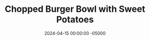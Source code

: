 ---
layout: post
title:  "Chopped Burger Bowl with Sweet Potatoes"
date:   2024-04-15 00:00:00 -05000
categories: 
- Recipes
- Ground Meat
permalink: /recipes/burger-bowl
image: /assets/Food/Ground Meat/Burger Bowl/burger-bowl-cover.jpg
ing: burgerbowl-ing
facts: burgerbowl-facts
section1: Potatoes
start2: Shredded cheddar cheese
section2: Cheese
start3: Ground beef, 93/7
section3: Burger
start4: Romaine lettuce
section4: Salad
start5: 
section5: 
Prep: 30
Rest: 
Cook: 30
Source1: https://www.fitmamarealfood.com/healthy-burger-bowl/#recipe
Source2: https://www.youtube.com/watch?v=-v8IqjVQvjU
whisk: https://s.samsungfood.com/QXVjS
tags: 
- ground meat
- ground beef
- ground turkey
- lettuce
- tomato
- pickles
- bun
- sandwich
- special sauce
- big mac sauce
- salad
- chopped
- sweet potatoes
Description: These bowls are deconstructed burgers, instead making them into a healthy salad, with the buns swapped for roasted sweet potatoes. There's way more food for way less calories, with a lot of volume to this dish. It's full of all your favorite burger flavors, toppings, and my <a href="/recipes/ketchup">Date Sweetened Ketchup</a>. If a classic burger is what you desire, see my <a href="/recipes/burger-patties">Simple Burger Patties</a> and <a href="/recipes/burger-buns">No Yeast Whole Wheat Burger Buns</a>
Instructions: 
- Starting with the potatoes. Wash and cut your sweet potatoes into cubes. You don't need to peel the potatoes. Add to a microwave save bowl, and toss with oil, soy sauce, and baking soda. Cover, and microwave on full power for 3 minutes to soften the potatoes<br><br>

- Remove the potatoes from the microwave, and toss with the seasonings - chili powder, paprika, garlic, onion, black pepper, salt, and cayenne pepper<br><br>

- Add to your air fryer in a single layer, and air fry at 400F for about 6-8 minutes, or until crispy but not burnt. Set aside<br><br>
- <center><img src="/assets/Food/Ground Meat/Burger Bowl/burger-bowl-3.jpg" alt="" class="instruction-image"></center><br>

- Moving onto the cheese. In a small bowl, mix together shredded cheese, cornstarch, and almond milk. This will get added into the beef at the end. Set the bowl aside<br><br>

- Now for the burger. Heat a large pan over medium heat with olive oil. Add in the beef, and cook until browned. Season with soy sauce, paprika, garlic, onion, black pepper, salt, and cayenne pepper<br><br>
- <center><img src="/assets/Food/Ground Meat/Burger Bowl/burger-bowl-5.jpg" alt="" class="instruction-image"></center><br>

- Add the bowl of cheese into the pan, mix, and cover. Cook for just a minute or so to melt the cheese and a creamy sauce forms. Set the pan aside<br><br>
- <center><img src="/assets/Food/Ground Meat/Burger Bowl/burger-bowl-6.jpg" alt="" class="instruction-image"></center><br>

- Meanwhile, chop up the vegetables for the salad. Wash your lettuce and tomatoes. Thinly slice the lettuce, cut the tomatoes into a medium dice, and the onions and pickles into a small dice. Set vegetables aside<br><br>

- Finally, it's time to assemble your bowls. Place the lettuce on the bottom as a base, and evenly top with your meat mixture. Add the vegetables on top around the sides, and spoon on your <a href="tomato-spread">Tomato Burger Spread</a>
---